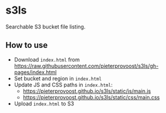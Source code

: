 # s3ls

Searchable S3 bucket file listing.

## How to use

- Download `index.html` from <https://raw.githubusercontent.com/pieterprovoost/s3ls/gh-pages/index.html>
- Set bucket and region in `index.html`
- Update JS and CSS paths in `index.html`:
  - <https://pieterprovoost.github.io/s3ls/static/js/main.js>
  - <https://pieterprovoost.github.io/s3ls/static/css/main.css>
- Upload `index.html` to S3